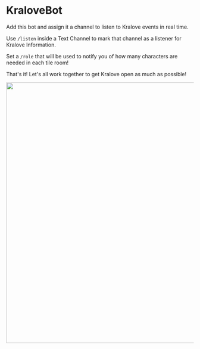 ﻿# KraloveBot
Add this bot and assign it a channel to listen to Kralove events in real time.  

Use `/listen` inside a Text Channel to mark that channel as a listener for Kralove Information. 

Set a `/role` that will be used to notify you of how many characters are needed in each tile room! 
  
 That's it! Let's all work together to get Kralove open as much as possible!
   
 [<img src="https://raw.githubusercontent.com/Glutoblop/KraloveBotDocs/main/add_button.png" width=700>](https://discord.com/oauth2/authorize?client_id=1212739629212762173&permissions=2147706944&scope=bot)
